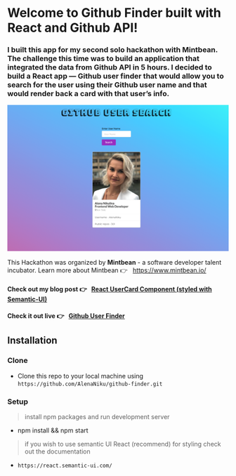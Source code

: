 # Welcome to Github Finder built with **React** and **Github API**!
### I built this app for my second solo hackathon with Mintbean. The challenge this time was to build an application that integrated the data from Github API in 5 hours. I decided to build a React app — Github user finder that would allow you to search for the user using their Github user name and that would render back a card with that user’s info.

![github finder](https://github.com/AlenaNiku/github-finder/blob/master/githubAPI.png)

This Hackathon was organized by **Mintbean** - a software developer talent incubator. Learn more about Mintbean 👉 &nbsp;  https://www.mintbean.io/ </br>
#### Check out my blog post 👉 &nbsp;  <a href="https://medium.com/@alenanikulina0/react-usercard-component-styled-with-semantic-ui-9eee1ed2fb90" target="_blank">React UserCard Component (styled with Semantic-UI)</a>

#### Check it out live 👉 &nbsp; <a href="https://alenaniku.github.io/github-finder/" target="_blank">Github User Finder</a>

## Installation
### Clone

- Clone this repo to your local machine using `https://github.com/AlenaNiku/github-finder.git`

### Setup

> install npm packages and run development server

- npm install && npm start

> if you wish to use semantic UI React (recommend) for styling check out the documentation

- `https://react.semantic-ui.com/`

